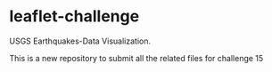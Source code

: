 # leaflet-challenge
USGS Earthquakes-Data Visualization.

This is a new repository to submit all the related files for challenge 15
